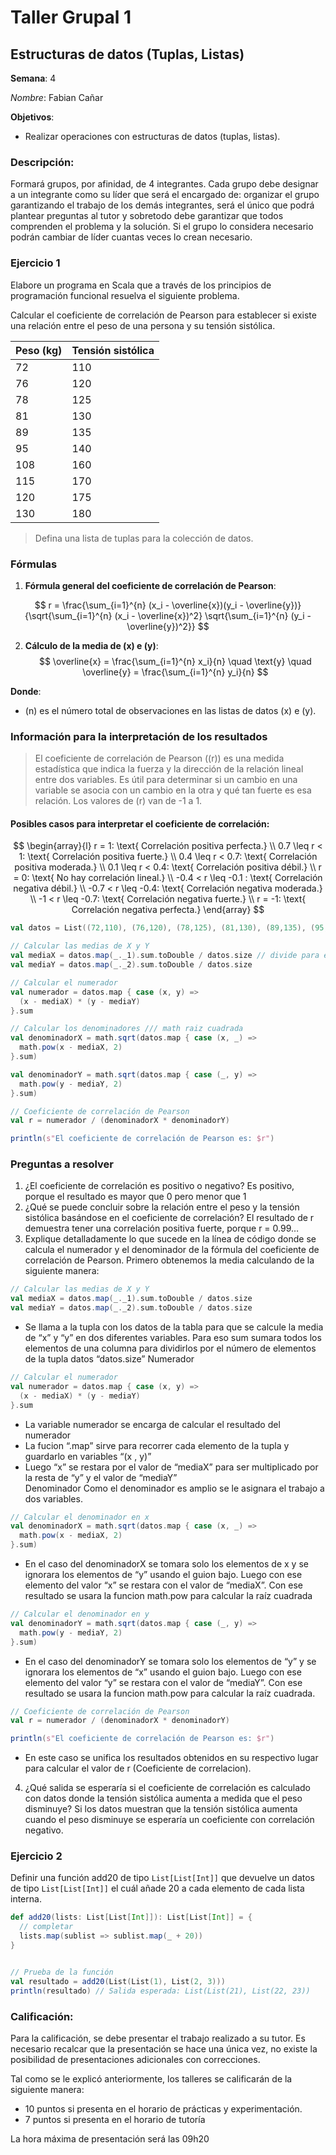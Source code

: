 # Taller Grupal  1
## Estructuras de datos (Tuplas, Listas)

**Semana**: 4

*Nombre*:  Fabian Cañar 

**Objetivos**:

- Realizar operaciones con estructuras de datos (tuplas, listas).

### Descripción:

Formará grupos, por afinidad, de 4 integrantes. Cada grupo debe designar a un integrante como su líder que será el encargado de: organizar el grupo garantizando el trabajo de los demás integrantes, será el único que podrá plantear preguntas al tutor y sobretodo debe garantizar que todos comprenden el problema y la solución. Si el grupo lo considera necesario podrán cambiar de líder cuantas veces lo crean necesario.

### Ejercicio 1

Elabore un programa en Scala que a través de los principios de programación funcional resuelva el siguiente problema.

Calcular el coeficiente de correlación de Pearson para establecer si existe una relación entre el peso de una persona y su tensión sistólica.

| Peso (kg) | Tensión sistólica |
|-----------|--------------------|
| 72        | 110                |
| 76        | 120                |
| 78        | 125                |
| 81        | 130                |
| 89        | 135                |
| 95        | 140                |
| 108       | 160                |
| 115       | 170                |
| 120       | 175                |
| 130       | 180                |

> Defina una lista de tuplas para la colección de datos. 


### Fórmulas

1. **Fórmula general del coeficiente de correlación de Pearson**:

$$
r = \frac{\sum_{i=1}^{n} (x_i - \overline{x})(y_i - \overline{y})}{\sqrt{\sum_{i=1}^{n} (x_i - \overline{x})^2} \sqrt{\sum_{i=1}^{n} (y_i - \overline{y})^2}}
$$

2. **Cálculo de la media de \(x\) e \(y\)**:
$$
\overline{x} = \frac{\sum_{i=1}^{n} x_i}{n} \quad \text{y} \quad \overline{y} = \frac{\sum_{i=1}^{n} y_i}{n}
$$

**Donde**:
- \(n\) es el número total de observaciones en las listas de datos \(x\) e \(y\).

### Información para la interpretación de los resultados
> El coeficiente de correlación de Pearson (\(r\)) es una medida estadística que indica la fuerza y la dirección de la relación lineal entre dos variables. Es útil para determinar si un cambio en una variable se asocia con un cambio en la otra y qué tan fuerte es esa relación. Los valores de \(r\) van de -1 a 1.

#### Posibles casos para interpretar el coeficiente de correlación:

$$
\begin{array}{l}
r = 1: \text{ Correlación positiva perfecta.} \\
0.7 \leq r < 1: \text{ Correlación positiva fuerte.} \\
0.4 \leq r < 0.7: \text{ Correlación positiva moderada.} \\
0.1 \leq r < 0.4: \text{ Correlación positiva débil.} \\
r = 0: \text{ No hay correlación lineal.} \\
-0.4 < r \leq -0.1 : \text{ Correlación negativa débil.} \\
-0.7 < r \leq -0.4: \text{ Correlación negativa moderada.} \\
-1 < r \leq -0.7: \text{ Correlación negativa fuerte.} \\
r = -1: \text{ Correlación negativa perfecta.}
\end{array}
$$
```scala
val datos = List((72,110), (76,120), (78,125), (81,130), (89,135), (95,140), (108,160), (115,170), (120,175), (130,180))

// Calcular las medias de X y Y
val mediaX = datos.map(_._1).sum.toDouble / datos.size // divide para el tamaño de la lista 
val mediaY = datos.map(_._2).sum.toDouble / datos.size

// Calcular el numerador
val numerador = datos.map { case (x, y) =>
  (x - mediaX) * (y - mediaY)
}.sum

// Calcular los denominadores /// math raiz cuadrada 
val denominadorX = math.sqrt(datos.map { case (x, _) =>
  math.pow(x - mediaX, 2)
}.sum)

val denominadorY = math.sqrt(datos.map { case (_, y) =>
  math.pow(y - mediaY, 2)
}.sum)

// Coeficiente de correlación de Pearson
val r = numerador / (denominadorX * denominadorY)

println(s"El coeficiente de correlación de Pearson es: $r")
```
### Preguntas a resolver
1. ¿El coeficiente de correlación es positivo o negativo?
Es positivo, porque el resultado es mayor que 0 pero menor que 1
2. ¿Qué se puede concluir sobre la relación entre el peso y la tensión sistólica basándose en el coeficiente de correlación?
El resultado de r demuestra tener una correlación positiva fuerte, porque r = 0.99…
3. Explique detalladamente lo que sucede en la línea de código donde se calcula el numerador y el denominador de la fórmula del coeficiente de correlación de Pearson.
Primero obtenemos la media calculando de la siguiente manera:
```scala
// Calcular las medias de X y Y
val mediaX = datos.map(_._1).sum.toDouble / datos.size
val mediaY = datos.map(_._2).sum.toDouble / datos.size
```
-	Se llama a la tupla con los datos de la tabla para que se calcule la media de “x” y “y” en dos diferentes variables. Para eso sum sumara todos los elementos de una columna para dividirlos por el número de elementos de la tupla datos “datos.size”
Numerador
```scala
// Calcular el numerador
val numerador = datos.map { case (x, y) =>
  (x - mediaX) * (y - mediaY)
}.sum
```
-	La variable numerador se encarga de calcular el resultado del numerador
-	La fucion “.map” sirve para recorrer cada elemento de la tupla y guardarlo en variables “(x , y)”
-	Luego “x” se restara por el valor de “mediaX” para ser multiplicado por la resta de “y” y el valor de “mediaY”  
Denominador
Como el denominador es amplio se le asignara el trabajo a dos variables.
```scala
// Calcular el denominador en x
val denominadorX = math.sqrt(datos.map { case (x, _) =>
  math.pow(x - mediaX, 2)
}.sum)
```
-	En el caso del denominadorX se tomara solo los elementos de x y se ignorara los elementos de “y” usando el guion bajo. Luego con ese elemento del valor “x” se restara con el valor de “mediaX”. Con ese resultado se usara la funcion math.pow para calcular la raíz cuadrada
```scala
// Calcular el denominador en y
val denominadorY = math.sqrt(datos.map { case (_, y) =>
  math.pow(y - mediaY, 2)
}.sum)
```
-	En el caso del denominadorY se tomara solo los elementos de “y” y se ignorara los elementos de “x” usando el guion bajo. Luego con ese elemento del valor “y” se restara con el valor de “mediaY”. Con ese resultado se usara la funcion math.pow para calcular la raíz cuadrada.

```scala
// Coeficiente de correlación de Pearson
val r = numerador / (denominadorX * denominadorY)

println(s"El coeficiente de correlación de Pearson es: $r")
```
-	En este caso se unifica los resultados obtenidos en su respectivo lugar para calcular el valor de r (Coeficiente de correlacion).

4. ¿Qué salida se esperaría si el coeficiente de correlación es calculado con datos donde la tensión sistólica aumenta a medida que el peso disminuye?
Si los datos muestran que la tensión sistólica aumenta cuando el peso disminuye se esperaría un coeficiente con correlación negativo.
### Ejercicio 2
Definir una función add20 de tipo `List[List[Int]]` que devuelve un datos de tipo `List[List[Int]]` el cuál añade 20 a cada elemento de cada lista interna.

```Scala
def add20(lists: List[List[Int]]): List[List[Int]] = {
  // completar
  lists.map(sublist => sublist.map(_ + 20))
}


// Prueba de la función
val resultado = add20(List(List(1), List(2, 3)))
println(resultado) // Salida esperada: List(List(21), List(22, 23))
```

### Calificación:

Para la calificación, se debe presentar el trabajo realizado a su tutor. Es necesario recalcar que la presentación se hace una única vez, no existe la posibilidad de presentaciones adicionales con correcciones. 

Tal como se le explicó anteriormente, los talleres se calificarán de la siguiente manera:

- 10 puntos si presenta en el horario de prácticas y experimentación.
- 7 puntos si presenta en el horario de tutoría

La hora máxima de presentación será las 09h20
